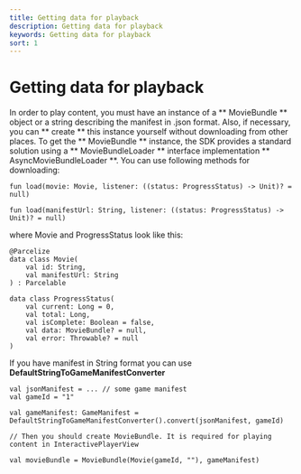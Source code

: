 ```yaml
---
title: Getting data for playback
description: Getting data for playback
keywords: Getting data for playback
sort: 1
---
```


# Getting data for playback

In order to play content, you must have an instance of a ** MovieBundle ** object or a string describing the manifest in .json format.
Also, if necessary, you can ** create ** this instance yourself without downloading from other places.
To get the ** MovieBundle ** instance, the SDK provides a standard solution using a ** MovieBundleLoader ** interface implementation
 ** AsyncMovieBundleLoader **. You can use following methods for downloading:

```
fun load(movie: Movie, listener: ((status: ProgressStatus) -> Unit)? = null)

fun load(manifestUrl: String, listener: ((status: ProgressStatus) -> Unit)? = null)
```

where Movie and ProgressStatus look like this:

```
@Parcelize
data class Movie(
    val id: String,
    val manifestUrl: String
) : Parcelable

data class ProgressStatus(
    val current: Long = 0,
    val total: Long,
    val isComplete: Boolean = false,
    val data: MovieBundle? = null,
    val error: Throwable? = null
)
```

If you have manifest in String format you can use **DefaultStringToGameManifestConverter**

```
val jsonManifest = ... // some game manifest
val gameId = "1"

val gameManifest: GameManifest = DefaultStringToGameManifestConverter().convert(jsonManifest, gameId)

// Then you should create MovieBundle. It is required for playing content in InteractivePlayerView

val movieBundle = MovieBundle(Movie(gameId, ""), gameManifest)

```

